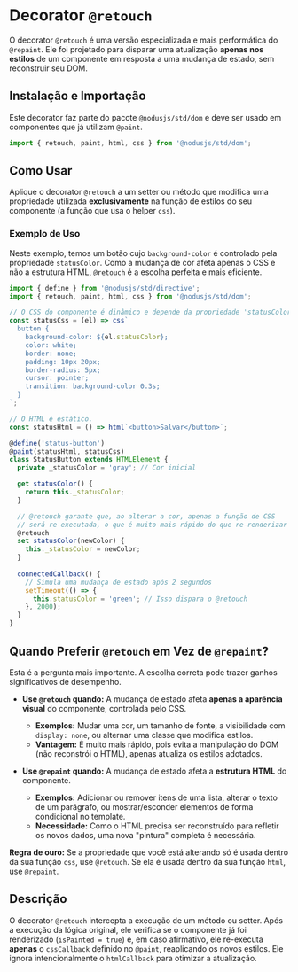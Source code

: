 # Decorator `@retouch`

O decorator `@retouch` é uma versão especializada e mais performática do `@repaint`. Ele foi projetado para disparar uma atualização **apenas nos estilos** de um componente em resposta a uma mudança de estado, sem reconstruir seu DOM.

## Instalação e Importação

Este decorator faz parte do pacote `@nodusjs/std/dom` e deve ser usado em componentes que já utilizam `@paint`.

```javascript
import { retouch, paint, html, css } from '@nodusjs/std/dom';
```

## Como Usar

Aplique o decorator `@retouch` a um setter ou método que modifica uma propriedade utilizada **exclusivamente** na função de estilos do seu componente (a função que usa o helper `css`).

### Exemplo de Uso

Neste exemplo, temos um botão cujo `background-color` é controlado pela propriedade `statusColor`. Como a mudança de cor afeta apenas o CSS e não a estrutura HTML, `@retouch` é a escolha perfeita e mais eficiente.

```javascript
import { define } from '@nodusjs/std/directive';
import { retouch, paint, html, css } from '@nodusjs/std/dom';

// O CSS do componente é dinâmico e depende da propriedade 'statusColor'.
const statusCss = (el) => css`
  button {
    background-color: ${el.statusColor};
    color: white;
    border: none;
    padding: 10px 20px;
    border-radius: 5px;
    cursor: pointer;
    transition: background-color 0.3s;
  }
`;

// O HTML é estático.
const statusHtml = () => html`<button>Salvar</button>`;

@define('status-button')
@paint(statusHtml, statusCss)
class StatusButton extends HTMLElement {
  private _statusColor = 'gray'; // Cor inicial

  get statusColor() {
    return this._statusColor;
  }

  // @retouch garante que, ao alterar a cor, apenas a função de CSS
  // será re-executada, o que é muito mais rápido do que re-renderizar o HTML.
  @retouch
  set statusColor(newColor) {
    this._statusColor = newColor;
  }
  
  connectedCallback() {
    // Simula uma mudança de estado após 2 segundos
    setTimeout(() => {
      this.statusColor = 'green'; // Isso dispara o @retouch
    }, 2000);
  }
}
```

## Quando Preferir `@retouch` em Vez de `@repaint`?

Esta é a pergunta mais importante. A escolha correta pode trazer ganhos significativos de desempenho.

  - **Use `@retouch` quando:** A mudança de estado afeta **apenas a aparência visual** do componente, controlada pelo CSS.

      - **Exemplos:** Mudar uma cor, um tamanho de fonte, a visibilidade com `display: none`, ou alternar uma classe que modifica estilos.
      - **Vantagem:** É muito mais rápido, pois evita a manipulação do DOM (não reconstrói o HTML), apenas atualiza os estilos adotados.

  - **Use `@repaint` quando:** A mudança de estado afeta a **estrutura HTML** do componente.

      - **Exemplos:** Adicionar ou remover itens de uma lista, alterar o texto de um parágrafo, ou mostrar/esconder elementos de forma condicional no template.
      - **Necessidade:** Como o HTML precisa ser reconstruído para refletir os novos dados, uma nova "pintura" completa é necessária.

**Regra de ouro:** Se a propriedade que você está alterando só é usada dentro da sua função `css`, use `@retouch`. Se ela é usada dentro da sua função `html`, use `@repaint`.

## Descrição

O decorator `@retouch` intercepta a execução de um método ou setter. Após a execução da lógica original, ele verifica se o componente já foi renderizado (`isPainted = true`) e, em caso afirmativo, ele re-executa **apenas** o `cssCallback` definido no `@paint`, reaplicando os novos estilos. Ele ignora intencionalmente o `htmlCallback` para otimizar a atualização.
